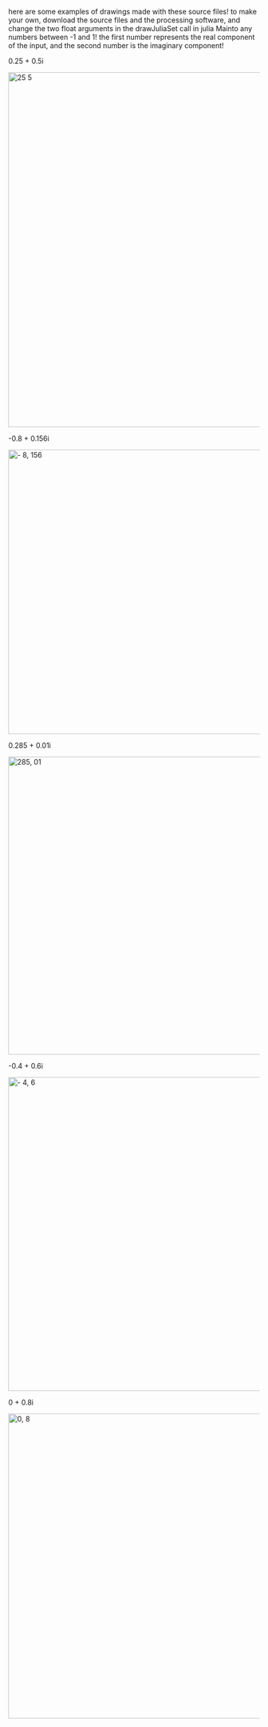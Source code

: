 here are some examples of drawings made with these source files! to make your own, download the source files and the processing software, and change the two float arguments in the
drawJuliaSet call in julia Mainto any numbers between -1 and 1! the first number represents the real component of the input, and the second number is the imaginary component!


0.25 + 0.5i

<img width="710" alt="25 5" src="https://github.com/averystraumann/generative-art/assets/101287035/c69849b4-7fc0-48a5-a173-fe977dafc06c">



-0.8 + 0.156i

<img width="569" alt="- 8, 156" src="https://github.com/averystraumann/generative-art/assets/101287035/37842d9b-995e-4316-8424-8eb161248ba5">



0.285 + 0.01i

<img width="596" alt="285, 01" src="https://github.com/averystraumann/generative-art/assets/101287035/acdc5b36-36b1-4c8a-bda0-bb7ffb8d6dbe">



-0.4 + 0.6i

<img width="628" alt="- 4, 6" src="https://github.com/averystraumann/generative-art/assets/101287035/98c83f1e-3353-4c4a-8b0d-b650e97d8dd7">



0 + 0.8i

<img width="610" alt="0, 8" src="https://github.com/averystraumann/generative-art/assets/101287035/0c28f982-8485-4a1d-9b23-18421b8521cf">

